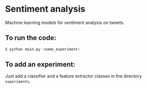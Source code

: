 # Sentiment analysis
Machine learning models for sentiment analysis on tweets. 

## To run the code: 
``` bash
$ python main.py <name_experiment>
```
## To add an experiment: 
Just add a classifier and a feature extractor classes in the directory `experiments`.

